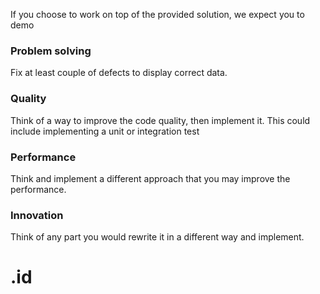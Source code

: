If you choose to work on top of the provided solution, we expect you to demo

### **Problem solving**

Fix at least couple of defects to display correct data.

### **Quality**

Think of a way to improve the code quality, then implement it. This could include implementing a unit or integration test

### **Performance**

Think and implement a different approach that you may improve the performance.

### **Innovation**

Think of any part you would rewrite it in a different way and implement.

# .id

